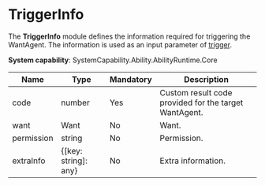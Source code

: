 # TriggerInfo

The **TriggerInfo** module defines the information required for triggering the WantAgent. The information is used as an input parameter of [trigger](js-apis-app-ability-wantAgent.md#wantagenttrigger).

**System capability**: SystemCapability.Ability.AbilityRuntime.Core

| Name      | Type                | Mandatory| Description       |
| ---------- | --- |-------------------- | ----------- |
| code       | number               | Yes  | Custom result code provided for the target WantAgent.|
| want       | Want                 | No  | Want.       |
| permission | string               | No  | Permission.   |
| extraInfo  | {[key: string]: any} | No  | Extra information.   |
